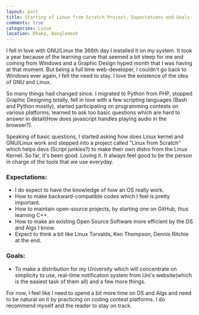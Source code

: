 ```yaml
---
layout: post
title: Starting of Linux from Scratch Project, Expectations and Goals 
comments: true
categories: Linux
location: Dhaka, Bangladesh
---
```


I fell in love with GNU/Linux the 366th day I installed it on my system. It took a year because of the learning curve that seemed a bit steep for me and coming from Windows and a Graphic Design hyped month that I was having at that moment. But being a full time web-developer, I couldn't go back to Windows ever again, I felt the need to stay. I love the existence of the idea of GNU and Linux.

So many things had changed since. I migrated to Python from PHP, stopped Graphic Designing totally, fell in love with a few scripting languages (Bash and Python mostly), started participating on programming contests on various platforms, learned to ask too basic questions which are hard to answer in detail(How does javascript handles playing audio in the browser?).

Speaking of basic questions, I started asking how does Linux kernel and GNU/Linux work and stepped into a project called "Linux from Scratch" which helps devs (Script junkies?) to make their own distro from the Linux Kernel. So far, it's been good. Loving it. It always feel good to be the person in charge of the tools that we use everyday.

### Expectations:
* I do expect to have the knowledge of how an OS really work.
* How to make backward-compatible codes which I feel is pretty important.
* How to maintain open-source projects, by starting one on GitHub, thus learning C++.
* How to make an existing Open Source Software more efficient by the DS and Algs I know.
* Expect to think a bit like Linux Torvalds, Ken Thompson, Dennis Ritchie at the end.

### Goals:
* To make a distribution for my University which will concentrate on simplicity to use, real-time notification system from Uni's website(which is the easiest task of them all) and a few more things.

For now, I feel like I need to spend a bit more time on DS and Algs and need to be natural on it by practicing on coding contest platforms. I do recommend myself and the reader to stay on track.